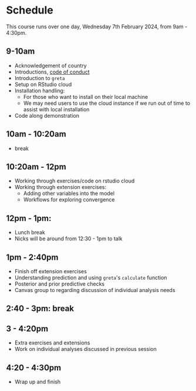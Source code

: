 # Schedule

This course runs over one day, Wednesday 7th February 2024, from 9am - 4:30pm.

## 9-10am

- Acknowledgement of country
- Introductions, [code of conduct](code-of-conduct.md)
- Introduction to `greta`
- Setup on RStudio cloud
- Installation handling:
  - For those who want to install on their local machine
  - We may need users to use the cloud instance if we run out of time to assist
    with local installation
- Code along demonstration

## 10am - 10:20am

- break

## 10:20am - 12pm

- Working through exercises/code on rstudio cloud
- Working through extension exercises:
  - Adding other variables into the model
  - Workflows for exploring convergence

## 12pm - 1pm: 

- Lunch break
- Nicks will be around from 12:30 - 1pm to talk

## 1pm - 2:40pm

- Finish off extension exercises
- Understanding prediction and using `greta`'s `calculate` function
- Posterior and prior predictive checks
- Canvas group to regarding discussion of individual analysis needs

## 2:40 - 3pm: break

## 3 - 4:20pm

- Extra exercises and extensions
- Work on individual analyses discussed in previous session

## 4:20 - 4:30pm

- Wrap up and finish
